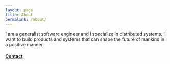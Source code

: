 ```yaml
---
layout: page
title: About
permalink: /about/
---
```


I am a generalist software engineer and I specialize in distributed systems. I want to build products and systems that can shape the future of mankind in a positive manner.

#### [Contact](maito:pradeepbs@gmail.com)
